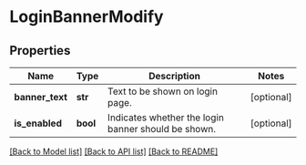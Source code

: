 # LoginBannerModify

## Properties
Name | Type | Description | Notes
------------ | ------------- | ------------- | -------------
**banner_text** | **str** | Text to be shown on login page. | [optional] 
**is_enabled** | **bool** | Indicates whether the login banner should be shown. | [optional] 

[[Back to Model list]](../README.md#documentation-for-models) [[Back to API list]](../README.md#documentation-for-api-endpoints) [[Back to README]](../README.md)


